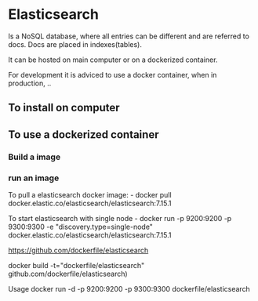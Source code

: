 # Elasticsearch

Is a NoSQL database, where all entries can be different and are referred to docs.
Docs are placed in indexes(tables).

It can be hosted on main computer or on a dockerized container.

For development it is adviced to use a docker container, when in production, ..

## To install on computer

## To use a dockerized container

### Build a image

### run an image

To pull a elasticsearch docker image: - docker pull docker.elastic.co/elasticsearch/elasticsearch:7.15.1

To start elasticsearch with single node - docker run -p 9200:9200 -p 9300:9300 -e "discovery.type=single-node" docker.elastic.co/elasticsearch/elasticsearch:7.15.1

https://github.com/dockerfile/elasticsearch

docker build -t="dockerfile/elasticsearch" github.com/dockerfile/elasticsearch)

Usage
docker run -d -p 9200:9200 -p 9300:9300 dockerfile/elasticsearch
